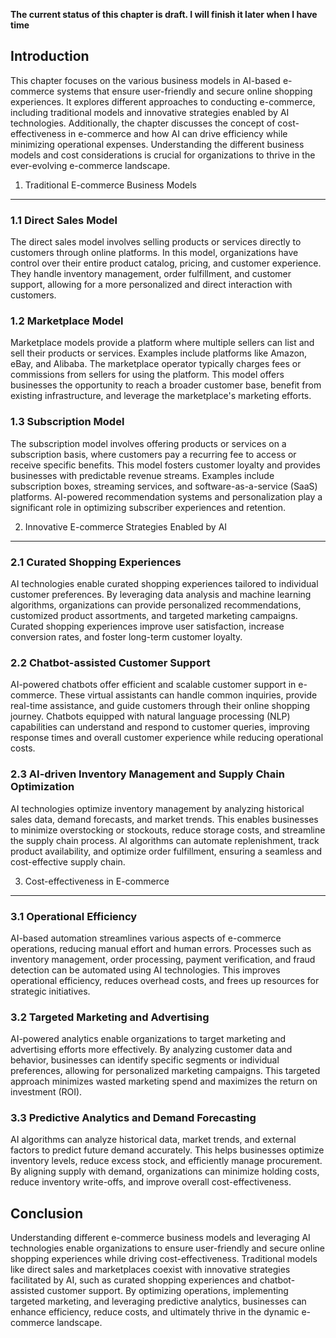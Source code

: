 **The current status of this chapter is draft. I will finish it later when I have time**

Introduction
------------

This chapter focuses on the various business models in AI-based e-commerce systems that ensure user-friendly and secure online shopping experiences. It explores different approaches to conducting e-commerce, including traditional models and innovative strategies enabled by AI technologies. Additionally, the chapter discusses the concept of cost-effectiveness in e-commerce and how AI can drive efficiency while minimizing operational expenses. Understanding the different business models and cost considerations is crucial for organizations to thrive in the ever-evolving e-commerce landscape.

1. Traditional E-commerce Business Models
-----------------------------------------

### 1.1 Direct Sales Model

The direct sales model involves selling products or services directly to customers through online platforms. In this model, organizations have control over their entire product catalog, pricing, and customer experience. They handle inventory management, order fulfillment, and customer support, allowing for a more personalized and direct interaction with customers.

### 1.2 Marketplace Model

Marketplace models provide a platform where multiple sellers can list and sell their products or services. Examples include platforms like Amazon, eBay, and Alibaba. The marketplace operator typically charges fees or commissions from sellers for using the platform. This model offers businesses the opportunity to reach a broader customer base, benefit from existing infrastructure, and leverage the marketplace's marketing efforts.

### 1.3 Subscription Model

The subscription model involves offering products or services on a subscription basis, where customers pay a recurring fee to access or receive specific benefits. This model fosters customer loyalty and provides businesses with predictable revenue streams. Examples include subscription boxes, streaming services, and software-as-a-service (SaaS) platforms. AI-powered recommendation systems and personalization play a significant role in optimizing subscriber experiences and retention.

2. Innovative E-commerce Strategies Enabled by AI
-------------------------------------------------

### 2.1 Curated Shopping Experiences

AI technologies enable curated shopping experiences tailored to individual customer preferences. By leveraging data analysis and machine learning algorithms, organizations can provide personalized recommendations, customized product assortments, and targeted marketing campaigns. Curated shopping experiences improve user satisfaction, increase conversion rates, and foster long-term customer loyalty.

### 2.2 Chatbot-assisted Customer Support

AI-powered chatbots offer efficient and scalable customer support in e-commerce. These virtual assistants can handle common inquiries, provide real-time assistance, and guide customers through their online shopping journey. Chatbots equipped with natural language processing (NLP) capabilities can understand and respond to customer queries, improving response times and overall customer experience while reducing operational costs.

### 2.3 AI-driven Inventory Management and Supply Chain Optimization

AI technologies optimize inventory management by analyzing historical sales data, demand forecasts, and market trends. This enables businesses to minimize overstocking or stockouts, reduce storage costs, and streamline the supply chain process. AI algorithms can automate replenishment, track product availability, and optimize order fulfillment, ensuring a seamless and cost-effective supply chain.

3. Cost-effectiveness in E-commerce
-----------------------------------

### 3.1 Operational Efficiency

AI-based automation streamlines various aspects of e-commerce operations, reducing manual effort and human errors. Processes such as inventory management, order processing, payment verification, and fraud detection can be automated using AI technologies. This improves operational efficiency, reduces overhead costs, and frees up resources for strategic initiatives.

### 3.2 Targeted Marketing and Advertising

AI-powered analytics enable organizations to target marketing and advertising efforts more effectively. By analyzing customer data and behavior, businesses can identify specific segments or individual preferences, allowing for personalized marketing campaigns. This targeted approach minimizes wasted marketing spend and maximizes the return on investment (ROI).

### 3.3 Predictive Analytics and Demand Forecasting

AI algorithms can analyze historical data, market trends, and external factors to predict future demand accurately. This helps businesses optimize inventory levels, reduce excess stock, and efficiently manage procurement. By aligning supply with demand, organizations can minimize holding costs, reduce inventory write-offs, and improve overall cost-effectiveness.

Conclusion
----------

Understanding different e-commerce business models and leveraging AI technologies enable organizations to ensure user-friendly and secure online shopping experiences while driving cost-effectiveness. Traditional models like direct sales and marketplaces coexist with innovative strategies facilitated by AI, such as curated shopping experiences and chatbot-assisted customer support. By optimizing operations, implementing targeted marketing, and leveraging predictive analytics, businesses can enhance efficiency, reduce costs, and ultimately thrive in the dynamic e-commerce landscape.

